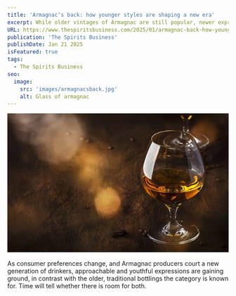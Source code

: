 ```yaml
---
title: 'Armagnac’s back: how younger styles are shaping a new era'
excerpt: While older vintages of Armagnac are still popular, newer expressions are becoming a hit with bartenders around the world, and subsequently with younger consumers.
URL: https://www.thespiritsbusiness.com/2025/01/armagnac-back-how-younger-styles-are-shaping-a-new-era/
publication: 'The Spirits Business'
publishDate: Jan 21 2025
isFeatured: true
tags: 
  - The Spirits Business
seo:
  image:
    src: 'images/armagnacsback.jpg'
    alt: Glass of armagnac
---
```

![test](images/armagnacsback.jpg)

As consumer preferences change, and Armagnac producers court a new generation of drinkers, approachable and youthful expressions are gaining ground, in contrast with the older, traditional bottlings the category is known for. Time will tell whether there is room for both.

